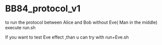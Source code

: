 # BB84_protocol_v1


to run the protocol between Alice and Bob without Eve( Man in the middle) execute run.sh

If you want to test Eve effect ,than u can try with run+Eve.sh

